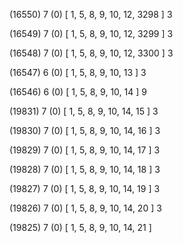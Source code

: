 (16550) 7 (0) [ 1, 5, 8, 9, 10, 12, 3298 ] 3 


(16549) 7 (0) [ 1, 5, 8, 9, 10, 12, 3299 ] 3 


(16548) 7 (0) [ 1, 5, 8, 9, 10, 12, 3300 ] 3 


(16547) 6 (0) [ 1, 5, 8, 9, 10, 13 ] 3 


(16546) 6 (0) [ 1, 5, 8, 9, 10, 14 ] 9 


(19831) 7 (0) [ 1, 5, 8, 9, 10, 14, 15 ] 3 


(19830) 7 (0) [ 1, 5, 8, 9, 10, 14, 16 ] 3 


(19829) 7 (0) [ 1, 5, 8, 9, 10, 14, 17 ] 3 


(19828) 7 (0) [ 1, 5, 8, 9, 10, 14, 18 ] 3 


(19827) 7 (0) [ 1, 5, 8, 9, 10, 14, 19 ] 3 


(19826) 7 (0) [ 1, 5, 8, 9, 10, 14, 20 ] 3 


(19825) 7 (0) [ 1, 5, 8, 9, 10, 14, 21 ]  

